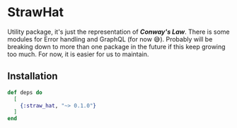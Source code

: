 # StrawHat

Utility package, it's just the representation of ***Conway's Law***. There
is some modules for Error handling and GraphQL (for now 😅). Probably will be
breaking down to more than one package in the future if this keep growing too
much. For now, it is easier for us to maintain.

## Installation

```elixir
def deps do
  [
    {:straw_hat, "~> 0.1.0"}
  ]
end
```
